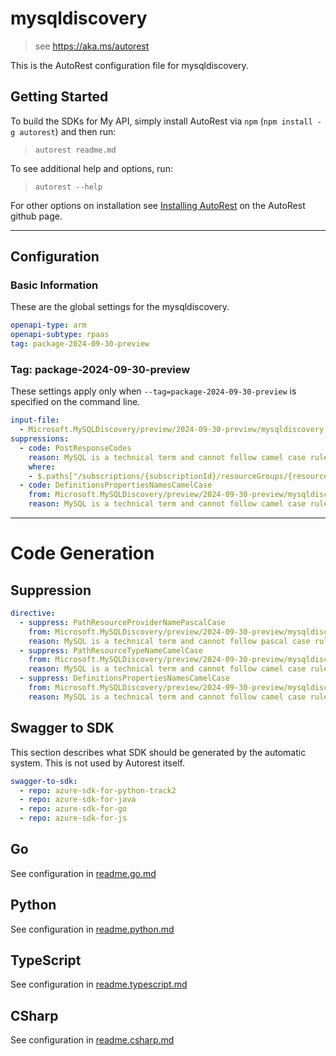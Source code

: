 # mysqldiscovery

> see https://aka.ms/autorest

This is the AutoRest configuration file for mysqldiscovery.

## Getting Started

To build the SDKs for My API, simply install AutoRest via `npm` (`npm install -g autorest`) and then run:

> `autorest readme.md`

To see additional help and options, run:

> `autorest --help`

For other options on installation see [Installing AutoRest](https://aka.ms/autorest/install) on the AutoRest github page.

---

## Configuration

### Basic Information

These are the global settings for the mysqldiscovery.

```yaml
openapi-type: arm
openapi-subtype: rpaas
tag: package-2024-09-30-preview
```
### Tag: package-2024-09-30-preview

These settings apply only when `--tag=package-2024-09-30-preview` is specified on the command line.

```yaml $(tag) == 'package-2024-09-30-preview'
input-file:
  - Microsoft.MySQLDiscovery/preview/2024-09-30-preview/mysqldiscovery.json
suppressions:
  - code: PostResponseCodes
    reason: MySQL is a technical term and cannot follow camel case rule.
    where:
    - $.paths["/subscriptions/{subscriptionId}/resourceGroups/{resourceGroupName}/providers/Microsoft.MySQLDiscovery/MySQLSites/{siteName}/refresh"].post
  - code: DefinitionsPropertiesNamesCamelCase
    from: Microsoft.MySQLDiscovery/preview/2024-09-30-preview/mysqldiscovery.json
    reason: MySQL is a technical term and cannot follow camel case rule.

```
---

# Code Generation

## Suppression
``` yaml
directive:
  - suppress: PathResourceProviderNamePascalCase
    from: Microsoft.MySQLDiscovery/preview/2024-09-30-preview/mysqldiscovery.json
    reason: MySQL is a technical term and cannot follow pascal case rule.
  - suppress: PathResourceTypeNameCamelCase
    from: Microsoft.MySQLDiscovery/preview/2024-09-30-preview/mysqldiscovery.json
    reason: MySQL is a technical term and cannot follow camel case rule.
  - suppress: DefinitionsPropertiesNamesCamelCase
    from: Microsoft.MySQLDiscovery/preview/2024-09-30-preview/mysqldiscovery.json
    reason: MySQL is a technical term and cannot follow camel case rule.
```

## Swagger to SDK

This section describes what SDK should be generated by the automatic system.
This is not used by Autorest itself.

```yaml $(swagger-to-sdk)
swagger-to-sdk:
  - repo: azure-sdk-for-python-track2
  - repo: azure-sdk-for-java
  - repo: azure-sdk-for-go
  - repo: azure-sdk-for-js
```

## Go

See configuration in [readme.go.md](./readme.go.md)

## Python

See configuration in [readme.python.md](./readme.python.md)

## TypeScript

See configuration in [readme.typescript.md](./readme.typescript.md)

## CSharp

See configuration in [readme.csharp.md](./readme.csharp.md)
